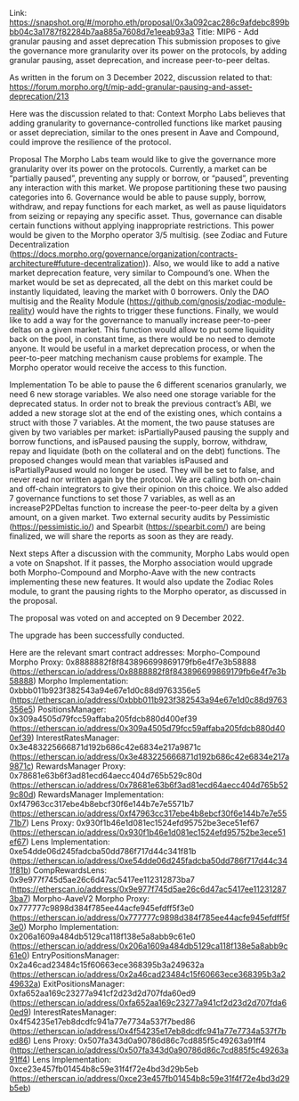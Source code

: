 Link: https://snapshot.org/#/morpho.eth/proposal/0x3a092cac286c9afdebc899bbb04c3a1787f82284b7aa885a7608d7e1eeab93a3
Title: MIP6 - Add granular pausing and asset deprecation
This submission proposes to give the governance more granularity over its power on the protocols, by adding granular pausing, asset deprecation, and increase peer-to-peer deltas.

As written in the forum on 3 December 2022, discussion related to that: https://forum.morpho.org/t/mip-add-granular-pausing-and-asset-deprecation/213

Here was the discussion related to that:
Context
Morpho Labs believes that adding granularity to governance-controlled functions like market pausing or asset depreciation, similar to the ones present in Aave and Compound, could improve the resilience of the protocol.

Proposal
The Morpho Labs team would like to give the governance more granularity over its power on the protocols.
Currently, a market can be “partially paused”, preventing any supply or borrow, or “paused”, preventing any interaction with this market. We propose partitioning these two pausing categories into 6. Governance would be able to pause supply, borrow, withdraw, and repay functions for each market, as well as pause liquidators from seizing or repaying any specific asset. Thus, governance can disable certain functions without applying inappropriate restrictions. This power would be given to the Morpho operator 3/5 multisig. (see Zodiac and Future Decentralization (https://docs.morpho.org/governance/organization/contracts-architecture#future-decentralization)).
Also, we would like to add a native market deprecation feature, very similar to Compound’s one. When the market would be set as deprecated, all the debt on this market could be instantly liquidated, leaving the market with 0 borrowers. Only the DAO multisig and the Reality Module (https://github.com/gnosis/zodiac-module-reality) would have the rights to trigger these functions.
Finally, we would like to add a way for the governance to manually increase peer-to-peer deltas on a given market. This function would allow to put some liquidity back on the pool, in constant time, as there would be no need to demote anyone. It would be useful in a market deprecation process, or when the peer-to-peer matching mechanism cause problems for example. The Morpho operator would receive the access to this function.

Implementation
To be able to pause the 6 different scenarios granularly, we need 6 new storage variables. We also need one storage variable for the deprecated status. In order not to break the previous contract’s ABI, we added a new storage slot at the end of the existing ones, which contains a struct with those 7 variables.
At the moment, the two pause statuses are given by two variables per market: isPartiallyPaused pausing the supply and borrow functions, and isPaused pausing the supply, borrow, withdraw, repay and liquidate (both on the collateral and on the debt) functions. The proposed changes would mean that variables isPaused and isPartiallyPaused would no longer be used. They will be set to false, and never read nor written again by the protocol. We are calling both on-chain and off-chain integrators to give their opinion on this choice.
We also added 7 governance functions to set those 7 variables, as well as an increaseP2PDeltas function to increase the peer-to-peer delta by a given amount, on a given market.
Two external security audits by Pessimistic (https://pessimistic.io/) and Spearbit (https://spearbit.com/) are being finalized, we will share the reports as soon as they are ready.

Next steps
After a discussion with the community, Morpho Labs would open a vote on Snapshot. If it passes, the Morpho association would upgrade both Morpho-Compound and Morpho-Aave with the new contracts implementing these new features. It would also update the Zodiac Roles module, to grant the pausing rights to the Morpho operator, as discussed in the proposal.

The proposal was voted on and accepted on 9 December 2022.

The upgrade has been successfully conducted.

Here are the relevant smart contract addresses:
Morpho-Compound
Morpho Proxy: 0x8888882f8f843896699869179fb6e4f7e3b58888 (https://etherscan.io/address/0x8888882f8f843896699869179fb6e4f7e3b58888)
Morpho Implementation: 0xbbb011b923f382543a94e67e1d0c88d9763356e5 (https://etherscan.io/address/0xbbb011b923f382543a94e67e1d0c88d9763356e5)
PositionsManager: 0x309a4505d79fcc59affaba205fdcb880d400ef39 (https://etherscan.io/address/0x309a4505d79fcc59affaba205fdcb880d400ef39)
InterestRatesManager: 0x3e483225666871d192b686c42e6834e217a9871c (https://etherscan.io/address/0x3e483225666871d192b686c42e6834e217a9871c)
RewardsManager Proxy: 0x78681e63b6f3ad81ecd64aecc404d765b529c80d (https://etherscan.io/address/0x78681e63b6f3ad81ecd64aecc404d765b529c80d)
RewardsManager Implementation: 0xf47963cc317ebe4b8ebcf30f6e144b7e7e5571b7 (https://etherscan.io/address/0xf47963cc317ebe4b8ebcf30f6e144b7e7e5571b7)
Lens Proxy: 0x930f1b46e1d081ec1524efd95752be3ece51ef67 (https://etherscan.io/address/0x930f1b46e1d081ec1524efd95752be3ece51ef67)
Lens Implementation: 0xe54dde06d245fadcba50dd786f717d44c341f81b (https://etherscan.io/address/0xe54dde06d245fadcba50dd786f717d44c341f81b)
CompRewardsLens: 0x9e977f745d5ae26c6d47ac5417ee112312873ba7 (https://etherscan.io/address/0x9e977f745d5ae26c6d47ac5417ee112312873ba7)
Morpho-AaveV2
Morpho Proxy: 0x777777c9898d384f785ee44acfe945efdff5f3e0 (https://etherscan.io/address/0x777777c9898d384f785ee44acfe945efdff5f3e0)
Morpho Implementation: 0x206a1609a484db5129ca118f138e5a8abb9c61e0 (https://etherscan.io/address/0x206a1609a484db5129ca118f138e5a8abb9c61e0)
EntryPositionsManager: 0x2a46cad23484c15f60663ece368395b3a249632a (https://etherscan.io/address/0x2a46cad23484c15f60663ece368395b3a249632a)
ExitPositionsManager: 0xfa652aa169c23277a941cf2d23d2d707fda60ed9 (https://etherscan.io/address/0xfa652aa169c23277a941cf2d23d2d707fda60ed9)
InterestRatesManager: 0x4f54235e17eb8dcdfc941a77e7734a537f7bed86 (https://etherscan.io/address/0x4f54235e17eb8dcdfc941a77e7734a537f7bed86)
Lens Proxy: 0x507fa343d0a90786d86c7cd885f5c49263a91ff4 (https://etherscan.io/address/0x507fa343d0a90786d86c7cd885f5c49263a91ff4)
Lens Implementation: 0xce23e457fb01454b8c59e31f4f72e4bd3d29b5eb (https://etherscan.io/address/0xce23e457fb01454b8c59e31f4f72e4bd3d29b5eb)
